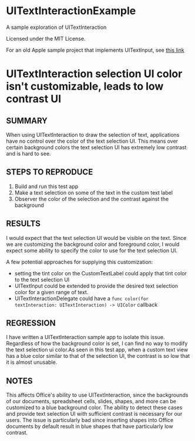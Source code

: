 # UITextInteractionExample
A sample exploration of UITextInteraction

Licensed under the MIT License.

For an old Apple sample project that implements UITextInput, see [this link](https://developer.apple.com/library/archive/samplecode/SimpleTextInput/Introduction/Intro.html)

# UITextInteraction selection UI color isn't customizable, leads to low contrast UI

## SUMMARY
When using UITextInteraction to draw the selection of text, applications have no control over the color of the text selection UI. This means over certain background colors the text selection UI has extremely low contrast and is hard to see.

## STEPS TO REPRODUCE
1. Build and run this test app
2. Make a text selection on some of the text in the custom text label
3. Observer the color of the selection and the contrast against the background

## RESULTS
I would expect that the text selection UI would be visible on the text.
Since we are customizing the background color and foreground color, I would expect some ability to specify the color to use for the text selection UI.

A few potential approaches for supplying this customization:
- setting the tint color on the CustomTextLabel could apply that tint color to the text selection UI
- UITextInput could be extended to provide the desired text selection color for a given range of text.
- UITextInteractionDelegate could have a `func color(for textInteraction: UITextInteraction) -> UIColor` callback

## REGRESSION
I have written a UITextInteraction sample app to isolate this issue. Regardless of how the background color is set, I can find no way to modify the text selection ui color.As seen in this test app, when a custom text view has a blue color similar to that of the selection UI, the contrast is so low that it is almost unusable.

## NOTES
This affects Office's ability to use UITextInteraction, since the backgrounds of our documents, spreadsheet cells, slides, shapes, and more can be customized to a blue background color. The ability to detect these cases and provide text selection UI with sufficient contrast is necessary for our users. The issue is particularly bad since inserting shapes into Office documents by default result in blue shapes that have particularly low contrast.
